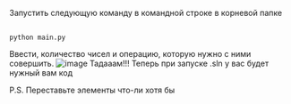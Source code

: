 Запустить следующую команду в командной строке в корневой папке
##
    python main.py
Ввести, количество чисел и операцию, которую нужно с ними совершить.
![image](https://github.com/Monliker2/Exam/assets/147748109/77ad4766-2328-4c31-8697-8357adcbccab)
Тадааам!!! Теперь при запуске .sln у вас будет нужный вам код

P.S. Переставьте элементы что-ли хотя бы
